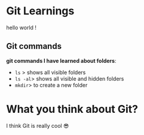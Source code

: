 # Git Learnings

hello world !

## Git commands

**git commands I have learned about folders**:

- `ls` > shows all visible folders
- `ls -al`> shows all visible and hidden folders
- `mkdir`> to create a new folder 

# What you think about Git?

I think Git is really cool 😎
